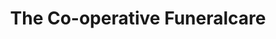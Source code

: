---
title: "The Co-operative Funeralcare"
url: /high-spen/the-co-operative-funeralcare/
shop: funeral directors
---